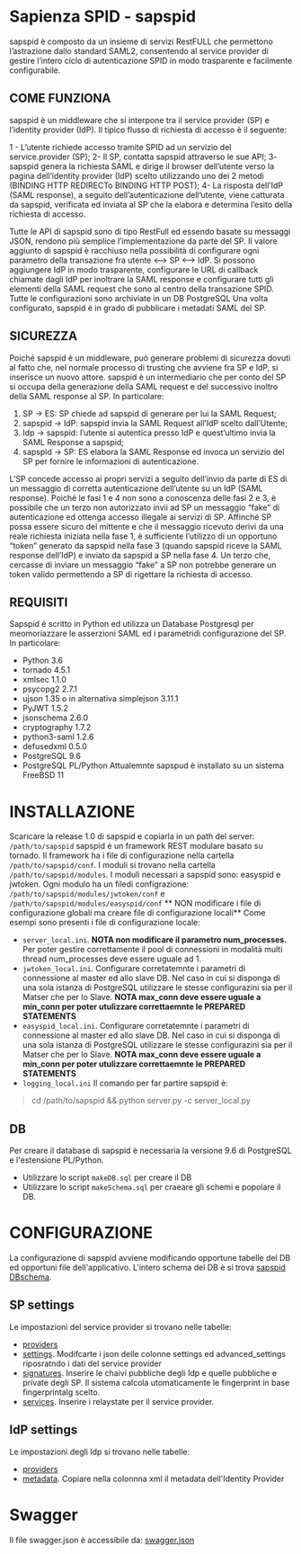 # Sapienza SPID - sapspid
sapspid è composto da un insieme di servizi RestFULL che permettono l’astrazione dallo standard SAML2, consentendo al service provider di gestire l’intero ciclo di autenticazione SPID in modo trasparente e facilmente configurabile.
## COME FUNZIONA
sapspid è un middleware che si interpone tra il service provider (SP) e l’identity provider (IdP). Il tipico flusso di richiesta di accesso è il seguente:

1 - L’utente richiede accesso tramite SPID ad un servizio del service.provider (SP);
2- Il SP, contatta sapspid attraverso le sue API;
3- sapspid genera la richiesta SAML e dirige il browser dell’utente verso la pagina dell’identity provider (IdP) scelto utilizzando uno dei 2 metodi (BINDING HTTP REDIRECTo BINDING HTTP POST);
4- La risposta dell’IdP (SAML response), a seguito dell’autenticazione dell’utente, viene catturata da sapspid, verificata ed inviata al SP che la elabora e determina l’esito della richiesta di accesso.

Tutte le API di sapspid sono di tipo RestFull ed essendo basate su messaggi JSON, rendono più semplice l’implementazione da parte del SP. Il valore aggiunto di sapspid è racchiuso nella possibilità di configurare ogni parametro della transazione fra utente <–> SP <–> IdP. Si possono aggiungere IdP in modo trasparente, configurare le URL di callback chiamate dagli IdP per inoltrare la SAML response e configurare tutti gli elementi della SAML request che sono al centro della transazione SPID. Tutte le configurazioni sono archiviate in un DB PostgreSQL
Una volta configurato, sapspid è in grado di pubblicare i metadati SAML del SP.
## SICUREZZA
Poiché sapspid è un middleware, può generare problemi di sicurezza dovuti al fatto che, nel normale processo di trusting che avviene fra SP e IdP, si inserisce un nuovo attore. sapspid è un intermediario che per conto del SP si occupa della generazione della SAML request e del successivo inoltro della SAML response al SP. In particolare:

1.	SP -> ES: SP chiede ad sapspid di generare per lui la SAML Request;
2.	sapspid -> IdP: sapspid invia la SAML Request all’IdP scelto dall’Utente;
3.	Idp -> sapspid: l’utente si autentica presso IdP e quest’ultimo invia la SAML Response a sapspid;
4.	sapspid -> SP: ES elabora la SAML Response ed invoca un servizio del SP per fornire le informazioni di autenticazione.

L’SP concede accesso ai propri servizi a seguito dell’invio da parte di ES di un messaggio di corretta autenticazione dell’utente su un IdP (SAML response). Poiché le fasi 1 e 4 non sono a conoscenza delle fasi 2 e 3, è possibile che un terzo non autorizzato invii ad SP un messaggio “fake” di autenticazione ed ottenga accesso illegale ai servizi di SP.
Affinché SP possa essere sicuro del mittente e che il messaggio ricevuto derivi da una reale richiesta iniziata nella fase 1, è sufficiente l’utilizzo di un opportuno “token” generato da sapspid nella fase 3 (quando sapspid riceve la SAML response dell’IdP) e inviato da sapspid a SP nella fase 4. 
Un terzo che, cercasse di inviare un messaggio “fake” a SP non potrebbe generare un token valido permettendo a SP di rigettare la richiesta di accesso. 
## REQUISITI
Sapspid è scritto in Python ed utilizza un Database Postgresql per meomoriazzare le asserzioni SAML ed i parametridi configurazione del SP.
In particolare:
* Python 3.6
* tornado 4.5.1
* xmlsec 1.1.0
* psycopg2 2.7.1
* ujson 1.35 o in alternativa simplejson 3.11.1
* PyJWT 1.5.2
* jsonschema 2.6.0
* cryptography 1.7.2
* python3-saml 1.2.6
* defusedxml 0.5.0
* PostgreSQL 9.6
* PostgreSQL PL/Python
Attualemnte sapspud è installato su un sistema FreeBSD 11
# INSTALLAZIONE
Scaricare la release 1.0 di sapspid e copiarla in un path del server: `/path/to/sapspid`
sapspid è un framework REST modulare basato su tornado. Il framework ha i file di configurazione nella cartella `/path/to/sapspid/conf`. I moduli si trovano nella cartella `/path/to/sapspid/modules`.
I moduli necessari a sapspid sono: easyspid e jwtoken. Ogni modulo ha un filedi configrazione: `/path/to/sapspid/modules/jwtoken/conf` e
`/path/to/sapspid/modules/easyspid/conf`
** NON modificare i file di configurazione globali ma creare file di configurazione locali**
Come esempi sono presenti i file di configurazione locale:
* `server_local.ini`. **NOTA non modificare il parametro num_processes.** Per poter gestire correttamente il pool di connessioni in modalità multi thread num_processes deve essere uguale ad 1.
* `jwtoken_local.ini`. Configurare corretatemnte i parametri di connessione al master ed allo slave DB. Nel caso in cui si disponga di una sola istanza di PostgreSQL utilizzare le stesse configurazini sia per il Matser che per lo Slave. **NOTA max_conn deve essere uguale a min_conn per poter utulizzare correttaemnte le PREPARED STATEMENTS**
* `easyspid_local.ini`. Configurare corretatemnte i parametri di connessione al master ed allo slave DB. Nel caso in cui si disponga di una sola istanza di PostgreSQL utilizzare le stesse configurazini sia per il Matser che per lo Slave. **NOTA max_conn deve essere uguale a min_conn per poter utulizzare correttaemnte le PREPARED STATEMENTS**
* `logging_local.ini`
Il comando per far partire sapspid è:
> cd /path/to/sapspid && python server.py -c server_local.py 
## DB
Per creare il database di sapspid è necessaria la versione 9.6 di PostgreSQL e l'estensione PL/Python.
* Utilizzare lo script `makeDB.sql` per creare il DB
* Utilizzare lo script `makeSchema.sql` per craeare gli schemi e popolare il DB.
# CONFIGURAZIONE
La configurazione di sapspid avviene modificando opportune tabelle del DB ed opportuni file dell'applicativo.
L'intero schema del DB è si trova [sapspid DBschema](http://spid.uniroma1.it/api/doc/SchemaDb/index.html).
## SP settings
Le impostazioni del service provider si trovano nelle tabelle:
* [providers](http://spid.uniroma1.it/api/doc/SchemaDb/saml/tables/providers.html)
* [settings](http://spid.uniroma1.it/api/doc/SchemaDb/saml/tables/settings.html). Modifcarte i json delle colonne settings ed advanced_settings riposratndo i dati del service provider
* [signatures](http://spid.uniroma1.it/api/doc/SchemaDb/saml/tables/signatures.html). Inserire le chaivi pubbliche degli Idp e quelle pubbliche e private degli SP. Il sistema calcola utomaticamente le fingerprint in base fingerprintalg scelto.
* [services](http://spid.uniroma1.it/api/doc/SchemaDb/saml/tables/services.html). Inserire i relaystate per il service provider.
## IdP settings
Le impostazioni degli Idp si trovano nelle tabelle:
* [providers](http://spid.uniroma1.it/api/doc/SchemaDb/saml/tables/providers.html)
* [metadata](http://spid.uniroma1.it/api/doc/SchemaDb/saml/tables/metadata.html). Copiare nella colonnna xml il metadata dell'Identity Provider
# Swagger
Il file swagger.json è accessibile da:
[swagger.json](http://spid.uniroma1.it/api/doc/swagger.json)
